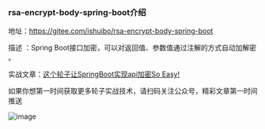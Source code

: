### rsa-encrypt-body-spring-boot介绍

地址：https://gitee.com/ishuibo/rsa-encrypt-body-spring-boot

描述 ：Spring Boot接口加密，可以对返回值、参数值通过注解的方式自动加解密 。

实战文章：<a href= "http://mp.weixin.qq.com/s?__biz=MzUzMDE4NjE4Mg==&mid=2247484027&idx=1&sn=c2dcb2f59cd2867c7849bad4fd979962&chksm=fa54e8d2cd2361c42bb08fe823b5e326b23a6bb5086e3416e1d767db98c5fb7528c3c8f5195c&token=1910800837&lang=zh_CN#rd">这个轮子让SpringBoot实现api加密So Easy!</a>


如果你想第一时间获取更多轮子实战技术，请扫码关注公众号，精彩文章第一时间推送

![image](https://imgkr.cn-bj.ufileos.com/c8d86be8-1304-4da1-82fb-ad31d5453972.png)
